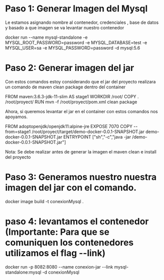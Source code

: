 # Paso 1: Generar Imagen del Mysql 

 Le estamos asignando nombre al contenedor, credenciales , base de datos y basado a que imagen se va levantar nuestro contenedor

docker run --name mysql-standalone -e MYSQL_ROOT_PASSWORD=password -e MYSQL_DATABASE=test -e MYSQL_USER=sa -e MYSQL_PASSWORD=password -d mysql:5.6


# Paso 2: Generar imagen del jar

 Con estos comandos estoy considerando que el jar del proyecto realizara un comando de maven clean package dentro del container

FROM maven:3.6.3-jdk-11-slim AS stage1
WORKDIR /root/
COPY .  /root/proyect/
RUN mvn -f /root/proyect/pom.xml clean package

 Ahora, si queremos levantar el jar en el container con estos comandos nos apoyamos.

FROM adoptopenjdk/openjdk11:alpine-jre
EXPOSE 7070
COPY --from=stage1 /root/proyect/target/demo-docker-0.0.1-SNAPSHOT.jar demo-docker-0.0.1-SNAPSHOT.jar
ENTRYPOINT ["sh","-c","java -jar /demo-docker-0.0.1-SNAPSHOT.jar"]

 Nota: Se debe realizar antes de generar la imagen el maven clean e install del proyecto



# Paso 3: Generamos nuestro nuestra imagen del jar con el comando.

docker image build -t conexionMysql . 


# paso 4: levantamos el contenedor (Importante: Para que se comuniquen los contenedores utilizamos el flag --link)

docker run -p 8082:8080 --name conexion-jar --link mysql-standalone:mysql -d conexionMysql


